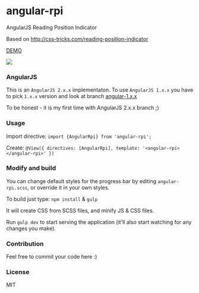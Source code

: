 angular-rpi
===========

AngularJS Reading Position Indicator

Based on http://css-tricks.com/reading-position-indicator

[DEMO](http://mrzepinski.github.io/angular-rpi/)

![](http://i.imgur.com/l0CP6kJ.png)

### AngularJS

This is an `AngularJS 2.x.x` implementaton.
To use `AngularJS 1.x.x` you have to pick `1.x.x` version and look at branch [angular-1.x.x](https://github.com/mrzepinski/angular-rpi/tree/angular-1.x.x)

To be honest - it is my first time with AngularJS 2.x.x branch ;)

### Usage

Import directive:
`import {AngularRpi} from 'angular-rpi';`

Create:
`@View({
    directives: [AngularRpi],
    template: '<angular-rpi></angular-rpi>'
})`

### Modify and build

You can change default styles for the progress bar by editing `angular-rpi.scss`,
or override it in your own styles.

To build just type:
`npm install` & `gulp`

It will create CSS from SCSS files, and minify JS & CSS files.

Run `gulp dev` to start serving the application (it'll also start watching for any changes you make).

### Contribution

Feel free to commit your code here :)

### License

MIT
